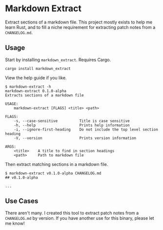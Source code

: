 # Markdown Extract

Extract sections of a markdown file. This project mostly exists to help me learn
Rust, and to fill a niche requirement for extracting patch notes from
a `CHANGELOG.md`.


## Usage 

Start by installing `markdown_extract`. Requires Cargo.

```
cargo install markdown_extract 
```

View the help guide if you like.

```console
$ markdown-extract -h
markdown-extract 0.1.0-alpha
Extracts sections of a markdown file

USAGE:
    markdown-extract [FLAGS] <title> <path>

FLAGS:
    -s, --case-sensitive          Title is case sensitive
    -h, --help                    Prints help information
    -i, --ignore-first-heading    Do not include the top level section heading
    -V, --version                 Prints version information

ARGS:
    <title>    A title to find in section headings
    <path>     Path to markdown file
```

Then extract matching sections in a markdown file.

```console
$ markdown-extract v0.1.0-alpha CHANGELOG.md
## v0.1.0-alpha

...
```


## Use Cases

There aren't many. I created this tool to extract patch notes from a
`CHANGELOG.md` by version. If you have another use for this binary, please let
me know!
